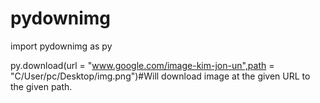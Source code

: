 # pydownimg
import pydownimg as py

py.download(url = "www.google.com/image-kim-jon-un",path = "C/User/pc/Desktop/img.png")#Will download image at the given URL to the given path.
